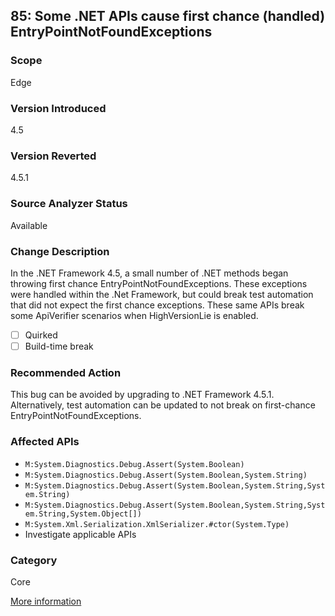 ## 85: Some .NET APIs cause first chance (handled) EntryPointNotFoundExceptions

### Scope
Edge

### Version Introduced
4.5

### Version Reverted
4.5.1

### Source Analyzer Status
Available

### Change Description
In the .NET Framework 4.5, a small number of .NET methods began throwing first chance EntryPointNotFoundExceptions. These exceptions were handled within the .Net Framework, but could break test automation that did not expect the first chance exceptions. These same APIs break some ApiVerifier scenarios when HighVersionLie is enabled.

- [ ] Quirked
- [ ] Build-time break

### Recommended Action
This bug can be avoided by upgrading to .NET Framework 4.5.1. Alternatively, test automation can be updated to not break on first-chance EntryPointNotFoundExceptions.

### Affected APIs
* `M:System.Diagnostics.Debug.Assert(System.Boolean)`
* `M:System.Diagnostics.Debug.Assert(System.Boolean,System.String)`
* `M:System.Diagnostics.Debug.Assert(System.Boolean,System.String,System.String)`
* `M:System.Diagnostics.Debug.Assert(System.Boolean,System.String,System.String,System.Object[])`
* `M:System.Xml.Serialization.XmlSerializer.#ctor(System.Type)`
* Investigate applicable APIs

### Category
Core

[More information](https://connect.microsoft.com/VisualStudio/feedback/details/732334/unable-to-find-an-entry-point-named-getcurrentpackageid-in-dll-kernel32-dll)
